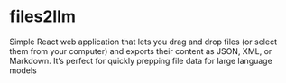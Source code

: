 # files2llm
Simple React web application that lets you drag and drop files (or select them from your computer) and exports their content as JSON, XML, or Markdown. It’s perfect for quickly prepping file data for large language models
